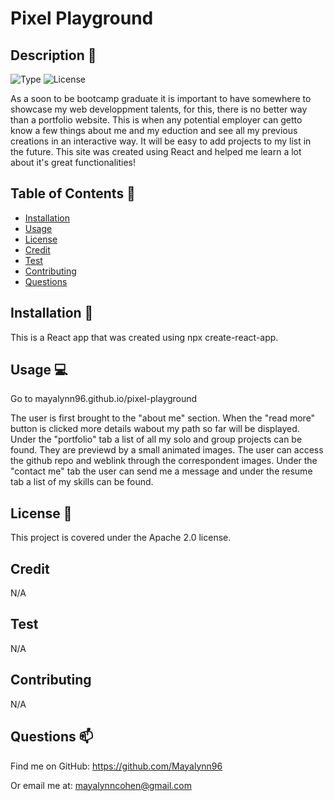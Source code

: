 # Pixel Playground 
        
## Description 📄
        
![Type](https://img.shields.io/badge/Type-Portfolio_Website-fc9ec0.svg)
![License](https://img.shields.io/badge/License-MIT-0f3243.svg)

As a soon to be bootcamp graduate it is important to have somewhere to showcase my web developpment talents, for this, there is no better way than a portfolio website. This is when any potential employer can getto know a few things about me and my eduction and see all my previous creations in an interactive way. It will be easy to add projects to my list in the future. This site was created using React and helped me learn a lot about it's great functionalities!

## Table of Contents 📌
- [Installation](#installation)
- [Usage](#usage)
- [License](#license)
- [Credit](#credit)
- [Test](#test)
- [Contributing](#contributing)
- [Questions](#questions)

## Installation 📐

This is a React app that was created using npx create-react-app.

## Usage 💻

Go to mayalynn96.github.io/pixel-playground 

The user is first brought to the "about me" section. When the "read more" button is clicked more details wabout my path so far will be displayed. Under the "portfolio" tab a list of all my solo and group projects can be found. They are previewd by a small animated images. The user can access the github repo and weblink through the correspondent images. Under the "contact me" tab the user can send me a message and under the resume tab a list of my skills can be found.

## License 🔑

This project is covered under the Apache 2.0 license.

## Credit

N/A

## Test

N/A

## Contributing

N/A

## Questions 📫

Find me on GitHub: https://github.com/Mayalynn96

Or email me at: mayalynncohen@gmail.com
